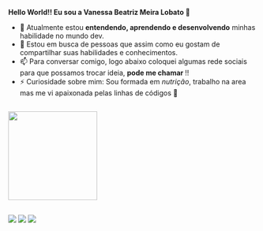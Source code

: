<b>Hello World!! Eu sou a Vanessa Beatriz Meira Lobato 👋 </b>


- 🌱 Atualmente estou <b>entendendo, aprendendo e desenvolvendo</b> minhas habilidade no mundo dev.
- 👯 Estou em busca de pessoas que assim como eu gostam de compartilhar suas habilidades e conhecimentos. 
- 📫 Para conversar comigo, logo abaixo coloquei algumas rede sociais para que possamos trocar ideia, <b>pode me chamar </b>!!
- ⚡ Curiosidade sobre mim: Sou formada em <i>nutrição</i>, trabalho na area mas me vi apaixonada pelas linhas de códigos 🥰

##

<div>
  <a href="https://github.com/vanessabmeira">
  <img height="180em" src="https://github-readme-stats.vercel.app/api/top-langs/?username=vanessabmeira&layout=compact&langs_count=7&theme=radical"/>
</div>


##

<div> 
  
  <a href="https://instagram.com/vb.meira" target="_blank"><img src="https://img.shields.io/badge/-Instagram-%23E4405F?style=for-the-badge&logo=instagram&logoColor=white" target="_blank"></a>
  <a href="https://www.linkedin.com/in/vanessabeatrizmeira" target="_blank"><img src="https://img.shields.io/badge/-LinkedIn-%230077B5?style=for-the-badge&logo=linkedin&logoColor=white" target="_blank"></a> 
     <a href = "mailto:vanessabmeira@outlook.com"><img src="https://img.shields.io/badge/-Gmail-%23333?style=for-the-badge&logo=gmail&logoColor=white" target="_blank"></a>
 
 
</div>

